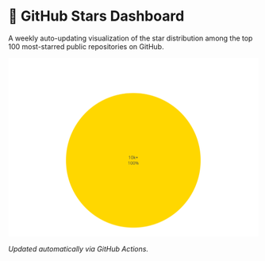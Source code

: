 # 🌟 GitHub Stars Dashboard

A weekly auto-updating visualization of the star distribution among the top 100 most-starred public repositories on GitHub.

<!--START_CHART-->
![GitHub Stars](./assets/stars_chart.svg)
<!--END_CHART-->

_Updated automatically via GitHub Actions._